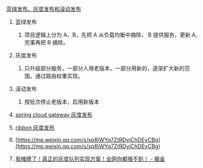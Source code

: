 [蓝绿发布、灰度发布和滚动发布](https://mp.weixin.qq.com/s?__biz=MzI0NzEyODIyOA==&mid=2247484661&idx=1&sn=d2681d092cf1bd16fadc4da72fa31b84)
1. 蓝绿发布
	1. 项目逻辑上分为 A、B，先把 A 从负载均衡中摘除， B 提供服务，更新 A, 完事再把 B 摘除。
2. 灰度发布
	1. 只升级部分服务，一部分人用老版本，一部分用新的，逐渐扩大新的范围。通过路由权重实现。
3. 滚动发布
	1. 按批次停止老版本，启用新版本

1. [spring cloud gateway 灰度发布](gateway.md#spring%20cloud%20gateway%20灰度发布%20灰度发布%20md)
2. [ribbon 灰度发布](ribbon.md#ribbo灰度发布)
3. [https://mp.weixin.qq.com/s/xpRiWYq7ZtRDyiChDEyCBg](https://mp.weixin.qq.com/s/xpRiWYq7ZtRDyiChDEyCBg)
4. [我摊牌了！真正的灰度队列实现方案！全网你都搜不到！ - 掘金](https://juejin.cn/post/7158323516147040293)